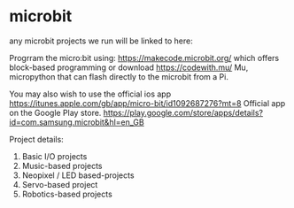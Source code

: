 # microbit
any microbit projects we run will be linked to here: 

Progrram the micro:bit using:
https://makecode.microbit.org/ which offers block-based programming 
or download https://codewith.mu/ Mu, micropython that can flash directly to the microbit from a Pi. 

You may also wish to use the official ios app 
https://itunes.apple.com/gb/app/micro-bit/id1092687276?mt=8
Official app on the Google Play store.
https://play.google.com/store/apps/details?id=com.samsung.microbit&hl=en_GB 


Project details: 
1. Basic I/O projects
2. Music-based projects
3. Neopixel / LED based-projects
4. Servo-based project 
4. Robotics-based projects

